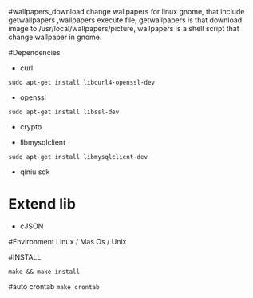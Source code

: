 #wallpapers_download
change wallpapers for linux gnome, that include getwallpapers ,wallpapers execute file, getwallpapers is that download image to /usr/local/wallpapers/picture, wallpapers is a shell script that change wallpaper in gnome.

#Dependencies

* curl

```sudo apt-get install libcurl4-openssl-dev```
* openssl

```sudo apt-get install libssl-dev```
* crypto 

* libmysqlclient

```sudo apt-get install libmysqlclient-dev```
* qiniu sdk


# Extend lib
* cJSON

#Environment
Linux / Mas Os / Unix


#INSTALL

```make && make install```

#auto crontab
```make crontab```


   



